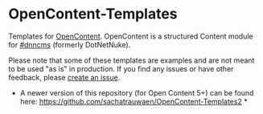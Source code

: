 # OpenContent-Templates
Templates for [OpenContent](https://github.com/sachatrauwaen/OpenContent).
OpenContent is a structured Content module for [#dnncms](https://dnncommunity.org/) (formerly DotNetNuke).
 
Please note that some of these templates are examples and are not meant to be used "as is" in production.
If you find any issues or have other feedback, please [create an issue](https://github.com/sachatrauwaen/OpenContent-Templates/issues).

* A newer version of this repository (for Open Content 5+) can be found here: https://github.com/sachatrauwaen/OpenContent-Templates2 *

